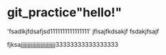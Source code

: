 # git_practice"hello!" 
'fsadlkjfdsafjsd1111111111111111' 
jflsajfkdsakjf
fsdakjfsajf

fjksajjjjjjjjjjjjjjjjjjjjjjjj33333333333333333
